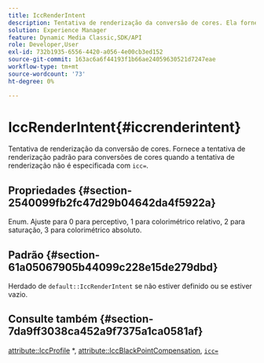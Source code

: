 ```yaml
---
title: IccRenderIntent
description: Tentativa de renderização da conversão de cores. Ela fornece a tentativa de renderização padrão para conversões de cores quando "icc=" não é especificado para a tentativa de renderização.
solution: Experience Manager
feature: Dynamic Media Classic,SDK/API
role: Developer,User
exl-id: 732b1935-6556-4420-a056-4e00cb3ed152
source-git-commit: 163ac6a6f44193f1b66ae24059630521d7247eae
workflow-type: tm+mt
source-wordcount: '73'
ht-degree: 0%

---
```


# IccRenderIntent{#iccrenderintent}

Tentativa de renderização da conversão de cores. Fornece a tentativa de renderização padrão para conversões de cores quando a tentativa de renderização não é especificada com `icc=`.

## Propriedades {#section-2540099fb2fc47d29b04642da4f5922a}

Enum. Ajuste para 0 para perceptivo, 1 para colorimétrico relativo, 2 para saturação, 3 para colorimétrico absoluto.

## Padrão {#section-61a05067905b44099c228e15de279dbd}

Herdado de `default::IccRenderIntent` se não estiver definido ou se estiver vazio.

## Consulte também {#section-7da9ff3038ca452a9f7375a1ca0581af}

[attribute::IccProfile](../../../../../is-api/image-catalog/image-serving-api-ref/c-image-catalog-reference/c-attributes-reference/r-iccprofilecmyk.md#reference-db89f9dac33e447cadb359ec1ba27ee0) &#42;, [attribute::IccBlackPointCompensation](../../../../../is-api/image-catalog/image-serving-api-ref/c-image-catalog-reference/c-attributes-reference/r-iccblackpointcompensation.md#reference-357626375ee140d1807f0c05171c733f), [`icc=`](../../../../../is-api/http-ref/image-serving-api-ref/c-http-protocol-reference/c-command-reference/r-icc.md#reference-182b5679e21e4df3b4d330535a5a7517)
